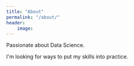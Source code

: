 ```yaml
---
title: "About"
permalink: "/about/"
header:
    image: 
---
```


Passionate about Data Science.

I'm looking for ways to put my skills into practice.
